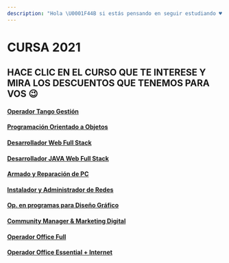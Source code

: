 ```yaml
---
description: "Hola \U0001F44B si estás pensando en seguir estudiando ♥ , tenemos una promo. No te quedes afuera. Vacantes limitadas \U0001F605"
---
```


# CURSA 2021

## HACE CLIC EN EL CURSO QUE TE INTERESE Y MIRA LOS DESCUENTOS QUE TENEMOS PARA VOS 😉

#### [Operador Tango Gestión](cursos/untitled-1.md)

#### [Programación Orientado a Objetos](cursos/prog.-orientada-a-objetos.md)

#### [Desarrollador Web Full Stack](cursos/untitled-2.md)

#### [Desarrollador JAVA Web Full Stack](cursos/des.-java-web-full-stack.md)

#### [Armado y Reparación de PC](cursos/armado-y-rep.-de-pc.md)

#### [Instalador y Administrador de Redes](cursos/instalador-y-admin.-de-redes.md)

#### [Op. en programas para Diseño Gráfico](cursos/op.-en-programas-para-diseno-grafico.md)

#### [Community Manager & Marketing Digital](cursos/community-magaer-and-marketing-digital.md)

#### [Operador Office Full](cursos/op.-office-full.md)

#### [Operador Office Essential + Internet](cursos/op.-office-essential-+-internet.md)

